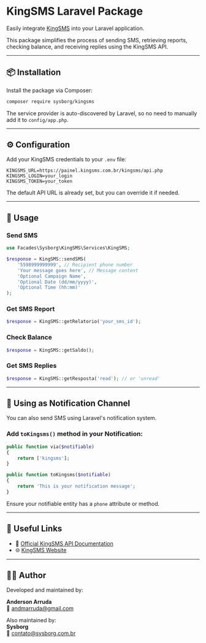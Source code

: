 # KingSMS Laravel Package

Easily integrate [KingSMS](https://www.kingsms.com.br/) into your Laravel application.

This package simplifies the process of sending SMS, retrieving reports, checking balance, and receiving replies using the KingSMS API.

---

## 📦 Installation

Install the package via Composer:

```bash
composer require sysborg/kingsms
```

The service provider is auto-discovered by Laravel, so no need to manually add it to `config/app.php`.

---

## ⚙️ Configuration

Add your KingSMS credentials to your `.env` file:

```env
KINGSMS_URL=https://painel.kingsms.com.br/kingsms/api.php
KINGSMS_LOGIN=your_login
KINGSMS_TOKEN=your_token
```

The default API URL is already set, but you can override it if needed.

---

## 🚀 Usage

### Send SMS

```php
use Facades\Sysborg\KingSMS\Services\KingSMS;

$response = KingSMS::sendSMS(
    '5598999999999', // Recipient phone number
    'Your message goes here', // Message content
    'Optional Campaign Name',
    'Optional Date (dd/mm/yyyy)',
    'Optional Time (hh:mm)'
);
```

### Get SMS Report

```php
$response = KingSMS::getRelatorio('your_sms_id');
```

### Check Balance

```php
$response = KingSMS::getSaldo();
```

### Get SMS Replies

```php
$response = KingSMS::getResposta('read'); // or 'unread'
```

---

## 🔔 Using as Notification Channel

You can also send SMS using Laravel's notification system.

### Add `toKingsms()` method in your Notification:

```php
public function via($notifiable)
{
    return ['kingsms'];
}

public function toKingsms($notifiable)
{
    return 'This is your notification message';
}
```

Ensure your notifiable entity has a `phone` attribute or method.

---

## 🔗 Useful Links

- 📘 [Official KingSMS API Documentation](https://kingsms.docs.apiary.io/#)
- 🌐 [KingSMS Website](https://www.kingsms.com.br/)

---

## 👨‍💻 Author

Developed and maintained by:

**Anderson Arruda**  
📧 [andmarruda@gmail.com](mailto:andmarruda@gmail.com)

Also maintained by:  
**Sysborg**  
📧 [contato@sysborg.com.br](mailto:contato@sysborg.com.br)